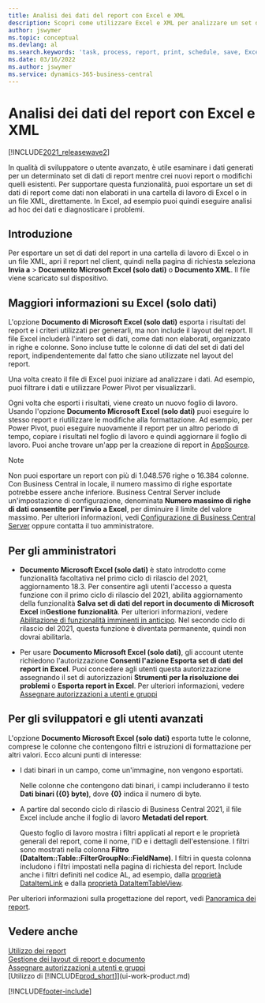 ```yaml
---
title: Analisi dei dati del report con Excel e XML
description: Scopri come utilizzare Excel e XML per analizzare un set di dati di report.
author: jswymer
ms.topic: conceptual
ms.devlang: al
ms.search.keywords: 'task, process, report, print, schedule, save, Excel, PDF, Word, dataset'
ms.date: 03/16/2022
ms.author: jswymer
ms.service: dynamics-365-business-central
---
```

# <a name="analyzing-report-data-with-excel-and-xml"></a>Analisi dei dati del report con Excel e XML

[!INCLUDE[2021_releasewave2](includes/2021_releasewave2.md)]

In qualità di sviluppatore o utente avanzato, è utile esaminare i dati generati per un determinato set di dati di report mentre crei nuovi report o modifichi quelli esistenti. Per supportare questa funzionalità, puoi esportare un set di dati di report come dati non elaborati in una cartella di lavoro di Excel o in un file XML, direttamente. In Excel, ad esempio puoi quindi eseguire analisi ad hoc dei dati e diagnosticare i problemi.

## <a name="get-started"></a>Introduzione

Per esportare un set di dati del report in una cartella di lavoro di Excel o in un file XML, apri il report nel client, quindi nella pagina di richiesta seleziona **Invia a** > **Documento Microsoft Excel (solo dati)** o **Documento XML**. Il file viene scaricato sul dispositivo.

## <a name="more-about-excel-data-only"></a>Maggiori informazioni su Excel (solo dati)

L'opzione **Documento di Microsoft Excel (solo dati)** esporta i risultati del report e i criteri utilizzati per generarli, ma non include il layout del report. Il file Excel includerà l'intero set di dati, come dati non elaborati, organizzato in righe e colonne. Sono incluse tutte le colonne di dati del set di dati del report, indipendentemente dal fatto che siano utilizzate nel layout del report.

Una volta creato il file di Excel puoi iniziare ad analizzare i dati. Ad esempio, puoi filtrare i dati e utilizzare Power Pivot per visualizzarli.

Ogni volta che esporti i risultati, viene creato un nuovo foglio di lavoro. Usando l'opzione **Documento Microsoft Excel (solo dati)** puoi eseguire lo stesso report e riutilizzare le modifiche alla formattazione. Ad esempio, per Power Pivot, puoi eseguire nuovamente il report per un altro periodo di tempo, copiare i risultati nel foglio di lavoro e quindi aggiornare il foglio di lavoro. Puoi anche trovare un'app per la creazione di report in [AppSource](https://appsource.microsoft.com/).

> [!NOTE]
> Non puoi esportare un report con più di 1.048.576 righe o 16.384 colonne. Con Business Central in locale, il numero massimo di righe esportate potrebbe essere anche inferiore. Business Central Server include un'impostazione di configurazione, denominata **Numero massimo di righe di dati consentite per l'invio a Excel**, per diminuire il limite del valore massimo. Per ulteriori informazioni, vedi [Configurazione di Business Central Server](/dynamics365/business-central/dev-itpro/administration/configure-server-instance#General) oppure contatta il tuo amministratore.

## <a name="for-administrators"></a>Per gli amministratori

- **Documento Microsoft Excel (solo dati)** è stato introdotto come funzionalità facoltativa nel primo ciclo di rilascio del 2021, aggiornamento 18.3. Per consentire agli utenti l'accesso a questa funzione con il primo ciclo di rilascio del 2021, abilita aggiornamento della funzionalità **Salva set di dati del report in documento di Microsoft Excel** in**Gestione funzionalità**. Per ulteriori informazioni, vedere [Abilitazione di funzionalità imminenti in anticipo](/dynamics365/business-central/dev-itpro/administration/feature-management). Nel secondo ciclo di rilascio del 2021, questa funzione è diventata permanente, quindi non dovrai abilitarla.

- Per usare **Documento Microsoft Excel (solo dati)**, gli account utente richiedono l'autorizzazione **Consenti l'azione Esporta set di dati del report in Excel**. Puoi concedere agli utenti questa autorizzazione assegnando il set di autorizzazioni **Strumenti per la risoluzione dei problemi** o **Esporta report in Excel**. Per ulteriori informazioni, vedere [Assegnare autorizzazioni a utenti e gruppi](ui-define-granular-permissions.md)  

## <a name="for-developers-and-advanced-users"></a>Per gli sviluppatori e gli utenti avanzati

L'opzione **Documento Microsoft Excel (solo dati)** esporta tutte le colonne, comprese le colonne che contengono filtri e istruzioni di formattazione per altri valori. Ecco alcuni punti di interesse:

- I dati binari in un campo, come un'immagine, non vengono esportati.

  Nelle colonne che contengono dati binari, i campi includeranno il testo **Dati binari ({0} byte)**, dove **{0}** indica il numero di byte.
- A partire dal secondo ciclo di rilascio di Business Central 2021, il file Excel include anche il foglio di lavoro **Metadati del report**.

  Questo foglio di lavoro mostra i filtri applicati al report e le proprietà generali del report, come il nome, l'ID e i dettagli dell'estensione. I filtri sono mostrati nella colonna **Filtro (DataItem::Table::FilterGroupNo::FieldName)**. I filtri in questa colonna includono i filtri impostati nella pagina di richiesta del report. Include anche i filtri definiti nel codice AL, ad esempio, dalla [proprietà DataItemLink](/dynamics365/business-central/dev-itpro/developer/properties/devenv-dataitemlink-reports-property) e dalla [proprietà DataItemTableView](/dynamics365/business-central/dev-itpro/developer/properties/devenv-dataitemtableview-property).

Per ulteriori informazioni sulla progettazione del report, vedi [Panoramica dei report](/dynamics365/business-central/dev-itpro/developer/devenv-reports).

## <a name="see-also"></a>Vedere anche

[Utilizzo dei report](ui-work-report.md)  
[Gestione dei layout di report e documento](ui-manage-report-layouts.md)  
[Assegnare autorizzazioni a utenti e gruppi](ui-define-granular-permissions.md)  
[Utilizzo di [!INCLUDE[prod_short](includes/prod_short.md)]](ui-work-product.md)

[!INCLUDE[footer-include](includes/footer-banner.md)]
